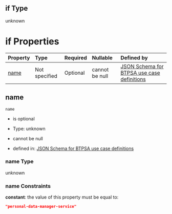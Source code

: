 ## if Type

unknown

# if Properties

| Property      | Type          | Required | Nullable       | Defined by                                                                                                                                                                                                        |
| :------------ | :------------ | :------- | :------------- | :---------------------------------------------------------------------------------------------------------------------------------------------------------------------------------------------------------------- |
| [name](#name) | Not specified | Optional | cannot be null | [JSON Schema for BTPSA use case definitions](btpsa-usecase-properties-services-items-allof-1-then-allof-82-if-properties-name.md "undefined#/properties/services/items/allOf/1/then/allOf/82/if/properties/name") |

## name



`name`

*   is optional

*   Type: unknown

*   cannot be null

*   defined in: [JSON Schema for BTPSA use case definitions](btpsa-usecase-properties-services-items-allof-1-then-allof-82-if-properties-name.md "undefined#/properties/services/items/allOf/1/then/allOf/82/if/properties/name")

### name Type

unknown

### name Constraints

**constant**: the value of this property must be equal to:

```json
"personal-data-manager-service"
```
